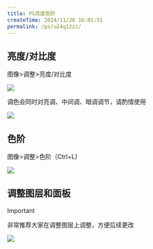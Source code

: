 ```yaml
---
title: PS亮度色阶
createTime: 2024/11/28 16:01:51
permalink: /ps/u24q12zi/
---
```

## 亮度/对比度

图像>调整>亮度/对比度

![](https://file.iglooblog.top/ps/%E6%88%AA%E5%B1%8F2024-10-08%2021.22.59.png)

调色会同时对亮调、中间调、暗调调节，请酌情使用

![](https://file.iglooblog.top/ps/%E6%88%AA%E5%B1%8F2024-10-08%2021.25.21.png)

## 色阶

图像>调整>色阶（Ctrl+L)

![](https://file.iglooblog.top/ps/%E5%9B%BEA23-12%20%E8%A7%82%E5%AF%9F%E7%9B%B4%E6%96%B9%E5%9B%BE.jpg)

## 调整图层和面板

>[!important]
>
>非常推荐大家在调整图层上调整，方便后续更改

![](https://file.iglooblog.top/ps/PixPin_2025-01-21_21-22-18.png)